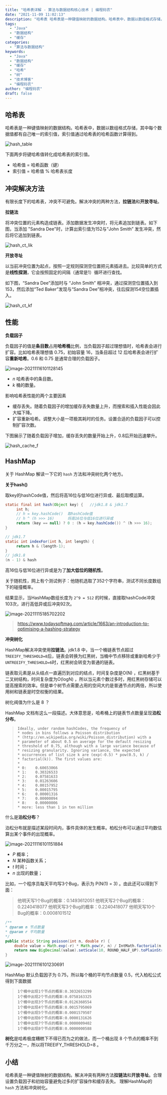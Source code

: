 ```yaml
---
title: "哈希表详解 - 算法与数据结构核心技术 | 编程码农"
date: "2021-11-09 11:02:13"
description: "哈希表 哈希表是一种键值映射的数据结构。哈希表中，数据以数组格式存储，其中每个数据值都有自己唯一的索引值，索引值通过哈希表的哈希函数计算得到。 !hash_table 下面两步将键哈希值转化成哈希表的索引值。 - 哈希值 = 哈希函数（键） - 索引值 = 哈希值 % 哈希表长度 冲突解决方法 有限..."
tags:
  - "Java"
  - "数据结构"
  - "缓存"
categories:
  - "算法与数据结构"
keywords:
  - "Java"
  - "数据结构"
  - "缓存"
  - "哈希"
  - "树"
  - "技术博客"
  - "编程码农"
author: "编程码农"
draft: false
---
```


## 哈希表

哈希表是一种键值映射的数据结构。哈希表中，数据以数组格式存储，其中每个数据值都有自己唯一的索引值，索引值通过哈希表的哈希函数计算得到。



![hash_table](https://blogs-on.oss-cn-beijing.aliyuncs.com/imgs/hash_table-6616874.png)

下面两步将键哈希值转化成哈希表的索引值。

- 哈希值 = 哈希函数（键）
- 索引值 = 哈希值 % 哈希表长度



## 冲突解决方法

有限长度下的哈希表，冲突不可避免。解决冲突的两种方法，**拉链法**和**开放寻址**。

**拉链法**

将冲突位置的元素构造成链表。添加数据发生冲突时，将元素追加到链表。如下图，当添加 "Sandra Dee"时，计算出索引值为152与“John Smith” 发生冲突，然后将它追加到链表。

![hash_ct_lik](https://blogs-on.oss-cn-beijing.aliyuncs.com/imgs/hash_ct_lik.png)



**开放寻址**

以当前冲突位置为起点，按照一定规则探测空位置把元素插进去。比较简单的方式是**线性探测**，它会按照固定的间隔（通常是1）循环进行查找。

如下图，“Sandra Dee”添加时与 “John Smith” 相冲突，通过探测空位置插入到153，然后添加“Ted Baker”发现与“Sandra Dee”相冲突，往后探测154空位置插入。

![hash_ct_kf](https://blogs-on.oss-cn-beijing.aliyuncs.com/imgs/hash_ct_kf-6628214.png)



## 性能

**负载因子**

负载因子的值是**条目数**占用**哈希桶**比例，当负载因子超过理想值时，哈希表会进行扩容。比如哈希表理想值 0.75，初始容量 16，当条目超过 12 后哈希表会进行扩容**重新哈希**。0.6 和 0.75 是通常合理的负载因子。

![image-20211116101128145](https://blogs-on.oss-cn-beijing.aliyuncs.com/imgs/image-20211116101128145.png)

- $n$ 哈希表中的条目数。
- $k$ 桶的数量。



影响哈希表性能的两个主要因素

- 缓存丢失。随着负载因子的增加缓存丢失数量上升，而搜索和插入性能会因此大幅下降。
- 扩容重新哈希。调整大小是一项极其耗时的任务。设置合适的负载因子可以控制扩容次数。



下图展示了随着负载因子增加，缓存丢失的数量开始上升，0.8后开始迅速攀升。

![hash_cache_f](https://blogs-on.oss-cn-beijing.aliyuncs.com/imgs/hash_cache_f.png)



## HashMap

关于 HashMap 解读一下它的 `hash` 方法和冲突树化两个地方。

**关于hash()**

取key的hashCode值，然后将高16位与低16位进行异或、最后取模运算。

```java
static final int hash(Object key) {   //jdk1.8 & jdk1.7
     int h;
     // h = key.hashCode()  取hashCode值
     // h ^ (h >>> 16)      将高16位与低16位进行异或
     return (key == null) ? 0 : (h = key.hashCode()) ^ (h >>> 16);
}

// jdk1.7
static int indexFor(int h, int length) { 
     return h & (length-1);
}
// jdk1.8
(n - 1) & hash
```

高16位与低16位进行异或是为了**加大低位的随机性**。

关于随机性，网上有个测试例子：他随机选取了352个字符串，测试不同长度数组下的碰撞概率。

结果显示，当HashMap数组长度为 `2^9 = 512` 的时候，直接取hashCode冲突103次，进行高低异或后冲突92次。

![image-20211115185702202](https://blogs-on.oss-cn-beijing.aliyuncs.com/imgs/image-20211115185702202.png)

> https://www.todaysoftmag.com/article/1663/an-introduction-to-optimising-a-hashing-strategy



**冲突树化**

HashMap解决冲突使用**拉链法**。jdk1.8 中，当一个桶链表节点超过`TREEIFY_THRESHOLD=8`后，链表会转换为红黑树，当桶中节点移除或重新哈希少于 `UNTREEIFY_THRESHOLD=6`时，红黑树会转变为普通的链表。

链表取元素是从头结点一直遍历到对应的结点，时间复杂度是O(N) ，红黑树基于二叉树结构，时间复杂度为O(logN) ，所以当元素个数过多时，用红黑树存储可以提高搜索的效率。但是单个树节点需要占用的空间大约是普通节点的两倍，所以使用树和链表是时空权衡的结果。

树化阀值为什么是 8 ？

HashMap 文档有这么一段描述。大体意思是，哈希桶上的链表节点数量呈现**泊松分布**。

> ```
> Ideally, under random hashCodes, the frequency of
> * nodes in bins follows a Poisson distribution
> * (http://en.wikipedia.org/wiki/Poisson_distribution) with a
> * parameter of about 0.5 on average for the default resizing
> * threshold of 0.75, although with a large variance because of
> * resizing granularity. Ignoring variance, the expected
> * occurrences of list size k are (exp(-0.5) * pow(0.5, k) /
> * factorial(k)). The first values are:
> *
> * 0:    0.60653066
> * 1:    0.30326533
> * 2:    0.07581633
> * 3:    0.01263606
> * 4:    0.00157952
> * 5:    0.00015795
> * 6:    0.00001316
> * 7:    0.00000094
> * 8:    0.00000006
> * more: less than 1 in ten million
> ```

什么是**泊松分布**？

泊松分布就是描述某段时间内，事件具体的发生概率。柏松分布可以通过平均数估算出某个事件的出现概率。

![image-20211116101151884](https://blogs-on.oss-cn-beijing.aliyuncs.com/imgs/image-20211116101151884.png)

- $P$ 概率；
- $N$ 某种函数关系；
- $t$ 时间；
- $n$ 出现的数量；

比如，一个程序员每天平均写3个Bug，表示为 P(N(1) = 3) 。由此还可以得到下面：

> 他明天写1个Bug的概率：0.1493612051
> 他明天写2个Bug的概率：0.2240418077
> 他明天写3个Bug的概率：0.2240418077
> 他明天写10个Bug的概率：0.0008101512



```java
/**
* @param n 节点数量
* @param r 平均数量
*/
public static String poisson(int n, double r) {
	double value = Math.exp(-r) * Math.pow(r, n) / IntMath.factorial(n);
	return new BigDecimal(value).setScale(10, ROUND_HALF_UP).toPlainString();
}
```

![image-20211116101230691](https://blogs-on.oss-cn-beijing.aliyuncs.com/imgs/image-20211116101230691.png)

HashMap 默认负载因子为 0.75，所以每个桶的平均节点数量 0.5，代入柏松公式得到下面数据

> ```
> 1个桶中出现1个节点的概率:0.3032653299
> 1个桶中出现2个节点的概率:0.0758163325
> 1个桶中出现3个节点的概率:0.0126360554
> 1个桶中出现4个节点的概率:0.0015795069
> 1个桶中出现5个节点的概率:0.0001579507
> 1个桶中出现6个节点的概率:0.0000131626
> 1个桶中出现7个节点的概率:0.0000009402
> 1个桶中出现8个节点的概率:0.0000000588
> ```

**树化**是哈希极度糟糕下不得已而为之的做法，而一个桶出现 8 个节点的概率不到千万分之一，所以将TREEIFY_THRESHOLD=8 。



## 小结

哈希表是一种键值映射的数据结构。解决冲突有两种方法**拉链法**和**开放寻址**。合理设置负载因子和初始容量避免过多的扩容操作和缓存丢失。 理解HashMap的 `hash` 方法和冲突树化。
